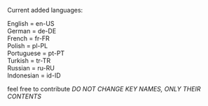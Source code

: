 Current added languages:

English = en-US<br/>
German = de-DE<br/>
French = fr-FR<br/>
Polish = pl-PL<br/>
Portuguese = pt-PT<br/>
Turkish = tr-TR<br/>
Russian = ru-RU<br/>
Indonesian = id-ID<br/>

feel free to contribute *DO NOT CHANGE KEY NAMES, ONLY THEIR CONTENTS*
